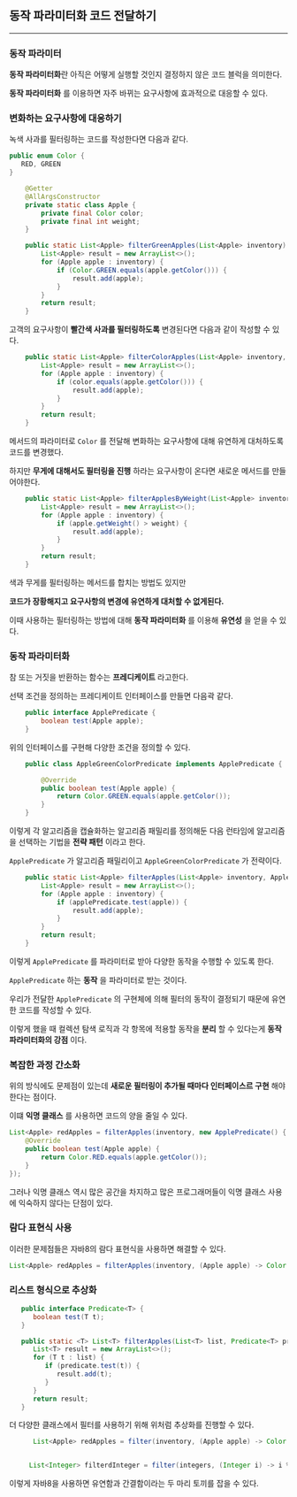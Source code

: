 ## 동작 파라미터화 코드 전달하기

---

### 동작 파라미터

**동작 파라미터화**란 아직은 어떻게 실행할 것인지 결정하지 않은 코드 블럭을 의미한다.

**동작 파라미터화** 를 이용하면 자주 바뀌는 요구사항에 효과적으로 대응할 수 있다.

### 변화하는 요구사항에 대응하기

녹색 사과를 필터링하는 코드를 작성한다면 다음과 같다.

```java
public enum Color {
   RED, GREEN
}
```

```java
	@Getter
	@AllArgsConstructor
	private static class Apple {
		private final Color color;
		private final int weight;
	}
```

```java
	public static List<Apple> filterGreenApples(List<Apple> inventory) {
		List<Apple> result = new ArrayList<>();
		for (Apple apple : inventory) {
			if (Color.GREEN.equals(apple.getColor())) {
				result.add(apple);
			}
		}
		return result;
	}
```

고객의 요구사항이 **빨간색 사과를 필터링하도록** 변경된다면 다음과 같이 작성할 수 있다.

```java
	public static List<Apple> filterColorApples(List<Apple> inventory, Color color) {
		List<Apple> result = new ArrayList<>();
		for (Apple apple : inventory) {
			if (color.equals(apple.getColor())) {
				result.add(apple);
			}
		}
		return result;
	}
```

메서드의 파라미터로 `Color` 를 전달해 변화하는 요구사항에 대해 유연하게 대처하도록 코드를 변경했다.

하지만 **무게에 대해서도 필터링을 진행** 하라는 요구사항이 온다면 새로운 메서드를 만들어야한다.

```java
	public static List<Apple> filterApplesByWeight(List<Apple> inventory, int weight) {
		List<Apple> result = new ArrayList<>();
		for (Apple apple : inventory) {
			if (apple.getWeight() > weight) {
				result.add(apple);
			}
		}
		return result;
	}
```

색과 무게를 필터링하는 메서드를 합치는 방법도 있지만

**코드가 장황해지고 요구사항의 변경에 유연하게 대처할 수 없게된다.**

이때 사용하는 필터링하는 방법에 대해 **동작 파라미터화** 를 이용해 **유연성** 을 얻을 수 있다.

### 동작 파라미터화

참 또는 거짓을 반환하는 함수는 **프레디케이트** 라고한다.

선택 조건을 정의하는 프레디케이트 인터페이스를 만들면 다음곽 같다.

```java
	public interface ApplePredicate {
		boolean test(Apple apple);
	}
```

위의 인터페이스를 구현해 다양한 조건을 정의할 수 있다.

```java
	public class AppleGreenColorPredicate implements ApplePredicate {

		@Override
		public boolean test(Apple apple) {
			return Color.GREEN.equals(apple.getColor());
		}
	}
```

이렇게 각 알고리즘을 캡슐화하는 알고리즘 패밀리를 정의해둔 다음 런타임에 알고리즘을 선택하는 기법을 **전략 패턴** 이라고 한다.

`ApplePredicate` 가 알고리즘 패밀리이고 `AppleGreenColorPredicate` 가 전략이다.

```java
	public static List<Apple> filterApples(List<Apple> inventory, ApplePredicate applePredicate) {
		List<Apple> result = new ArrayList<>();
		for (Apple apple : inventory) {
			if (applePredicate.test(apple)) {
				result.add(apple);
			}
		}
		return result;
	}
```

이렇게 `ApplePredicate` 를 파라미터로 받아 다양한 동작을 수행할 수 있도록 한다.

`ApplePredicate` 하는 **동작** 을 파라미터로 받는 것이다.

우리가 전달한 `ApplePredicate` 의 구현체에 의해 필터의 동작이 결정되기 때문에 유연한 코드를 작성할 수 있다.

이렇게 했을 때 컬렉션 탐색 로직과 각 항목에 적용할 동작을 **분리** 할 수 있다는게 **동작 파라미터화의 강점** 이다.

### 복잡한 과정 간소화

위의 방식에도 문제점이 있는데 **새로운 필터링이 추가될 때마다 인터페이스르 구현** 해야 한다는 점이다.

이떄 **익명 클래스** 를 사용하면 코드의 양을 줄일 수 있다.

```java
List<Apple> redApples = filterApples(inventory, new ApplePredicate() {
	@Override
	public boolean test(Apple apple) {
		return Color.RED.equals(apple.getColor());
	}
});
```

그러나 익명 클래스 역시 많은 공간을 차지하고 많은 프로그래머들이 익명 클래스 사용에 익숙하지 않다는 단점이 있다.

### 람다 표현식 사용

이러한 문제점들은 자바8의 람다 표현식을 사용하면 해결할 수 있다.

```java
List<Apple> redApples = filterApples(inventory, (Apple apple) -> Color.RED.equals(apple.getColor()));
```

### 리스트 형식으로 추상화

```java
   public interface Predicate<T> {
      boolean test(T t);
   }

   public static <T> List<T> filterApples(List<T> list, Predicate<T> predicate) {
      List<T> result = new ArrayList<>();
      for (T t : list) {
         if (predicate.test(t)) {
            result.add(t);
         }
      }
      return result;
   }
```

더 다양한 클래스에서 필터를 사용하기 위해 위처럼 추상화를 진행할 수 있다.

```java
      List<Apple> redApples = filter(inventory, (Apple apple) -> Color.RED.equals(apple.getColor()));


     List<Integer> filterdInteger = filter(integers, (Integer i) -> i % 2 == 0);
```

이렇게 자바8을 사용하면 유연함과 간결함이라는 두 마리 토끼를 잡을 수 있다.
